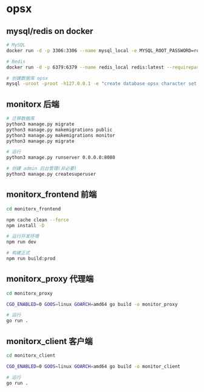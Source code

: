 # opsx

## mysql/redis on docker

```sh
# MySQL
docker run -d -p 3306:3306 --name mysql_local -e MYSQL_ROOT_PASSWORD=root mysql:latest

# Redis
docker run -d -p 6379:6379 --name redis_local redis:latest --requirepass 'root'

# 创建数据库 opsx
mysql -uroot -proot -h127.0.0.1 -e "create database opsx character set utf8 collate utf8_general_ci;"
```

## monitorx 后端

```sh
# 迁移数据库
python3 manage.py migrate
python3 manage.py makemigrations public
python3 manage.py makemigrations monitor
python3 manage.py migrate

# 运行
python3 manage.py runserver 0.0.0.0:8080

# 创建 admin 后台管理(非必要)
python3 manage.py createsuperuser
```

## monitorx_frontend 前端

```sh
cd monitorx_frontend

npm cache clean --force
npm install -D

# 运行开发环境
npm run dev

# 构建正式
npm run build:prod
```

## monitorx_proxy 代理端

```sh
cd monitorx_proxy

CGO_ENABLED=0 GOOS=linux GOARCH=amd64 go build -o monitor_proxy

# 运行
go run .
```

## monitorx_client 客户端

```sh
cd monitorx_client

CGO_ENABLED=0 GOOS=linux GOARCH=amd64 go build -o monitor_client

# 运行
go run .
```
